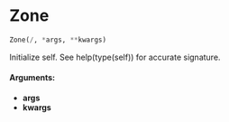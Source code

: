 # Zone

``` python
Zone(/, *args, **kwargs)
```

Initialize self.  See help(type(self)) for accurate signature.

#### Arguments:
- **args**
- **kwargs**